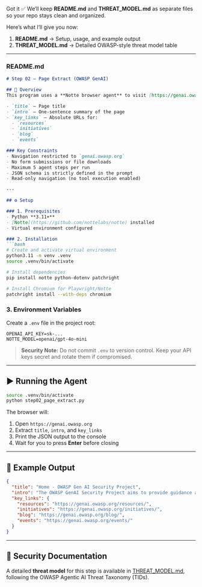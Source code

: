 Got it ✅
We’ll keep **README.md** and **THREAT\_MODEL.md** as separate files so your repo stays clean and organized.

Here’s what I’ll give you now:

1. **README.md** → Setup, usage, and example output
2. **THREAT\_MODEL.md** → Detailed OWASP-style threat model table

---

### **README.md**

````markdown
# Step 02 — Page Extract (OWASP GenAI)

## 📌 Overview
This program uses a **Notte browser agent** to visit [https://genai.owasp.org](https://genai.owasp.org) and extract structured metadata:

- `title` — Page title
- `intro` — One-sentence summary of the page
- `key_links` — Absolute URLs for:
  - `resources`
  - `initiatives`
  - `blog`
  - `events`

### Key Constraints
- Navigation restricted to `genai.owasp.org`
- No form submissions or file downloads
- Maximum 5 agent steps per run
- JSON schema is strictly defined in the prompt
- Read-only navigation (no tool execution enabled)

---

## ⚙️ Setup

### 1. Prerequisites
- Python **3.11+**
- [Notte](https://github.com/nottelabs/notte) installed
- Virtual environment configured

### 2. Installation
```bash
# Create and activate virtual environment
python3.11 -m venv .venv
source .venv/bin/activate

# Install dependencies
pip install notte python-dotenv patchright

# Install Chromium for Playwright/Notte
patchright install --with-deps chromium
````

### 3. Environment Variables

Create a `.env` file in the project root:

```env
OPENAI_API_KEY=sk-...
NOTTE_MODEL=openai/gpt-4o-mini
```

> **Security Note:**
> Do not commit `.env` to version control.
> Keep your API keys secret and rotate them if compromised.

---

## ▶️ Running the Agent

```bash
source .venv/bin/activate
python step02_page_extract.py
```

The browser will:

1. Open `https://genai.owasp.org`
2. Extract `title`, `intro`, and `key_links`
3. Print the JSON output to the console
4. Wait for you to press **Enter** before closing

---

## 📄 Example Output

```json
{
  "title": "Home - OWASP Gen AI Security Project",
  "intro": "The OWASP GenAI Security Project aims to provide guidance and resources for understanding and mitigating security concerns related to Generative AI applications.",
  "key_links": {
    "resources": "https://genai.owasp.org/resources/",
    "initiatives": "https://genai.owasp.org/initiatives/",
    "blog": "https://genai.owasp.org/blog/",
    "events": "https://genai.owasp.org/events/"
  }
}
```

---

## 🔐 Security Documentation

A detailed **threat model** for this step is available in [THREAT\_MODEL.md](./step02_article_ectract-ThreatModel), following the OWASP Agentic AI Threat Taxonomy (TIDs).